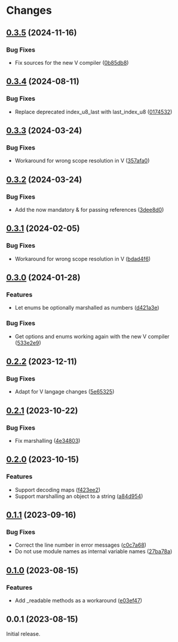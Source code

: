 # Changes

## [0.3.5](https://github.com/prantlf/v-ini/compare/v0.3.4...v0.3.5) (2024-11-16)

### Bug Fixes

* Fix sources for the new V compiler ([0b85db8](https://github.com/prantlf/v-ini/commit/0b85db865e7a1492f644ba75327fe011e14f79d3))

## [0.3.4](https://github.com/prantlf/v-ini/compare/v0.3.3...v0.3.4) (2024-08-11)

### Bug Fixes

* Replace deprecated index_u8_last with last_index_u8 ([0174532](https://github.com/prantlf/v-ini/commit/01745322cc74f3dd89835bc611153b7d51f7ca1c))

## [0.3.3](https://github.com/prantlf/v-ini/compare/v0.3.2...v0.3.3) (2024-03-24)

### Bug Fixes

* Workaround for wrong scope resolution in V ([357afa0](https://github.com/prantlf/v-ini/commit/357afa0870fb380f4c38f28ace071dce26112382))

## [0.3.2](https://github.com/prantlf/v-ini/compare/v0.3.1...v0.3.2) (2024-03-24)

### Bug Fixes

* Add the now mandatory & for passing references ([3dee8d0](https://github.com/prantlf/v-ini/commit/3dee8d0876bb179684d6d864ad9af5f6971cfd20))

## [0.3.1](https://github.com/prantlf/v-ini/compare/v0.3.0...v0.3.1) (2024-02-05)

### Bug Fixes

* Workaround for wrong scope resolution in V ([bdad4f6](https://github.com/prantlf/v-ini/commit/bdad4f6484e385526aeee91a2f14d362a30f308b))

## [0.3.0](https://github.com/prantlf/v-ini/compare/v0.2.2...v0.3.0) (2024-01-28)

### Features

* Let enums be optionally marshalled as numbers ([d421a3e](https://github.com/prantlf/v-ini/commit/d421a3ec96af942110c75245753fc2d13e09c480))

### Bug Fixes

* Get options and enums working again with the new V compiler ([533e2e9](https://github.com/prantlf/v-ini/commit/533e2e91534eb852e2ac6a82294f0f90762dc6cf))

## [0.2.2](https://github.com/prantlf/v-ini/compare/v0.2.1...v0.2.2) (2023-12-11)

### Bug Fixes

* Adapt for V langage changes ([5e65325](https://github.com/prantlf/v-ini/commit/5e65325291514afb09c6ae944bcabcae93cc401e))

## [0.2.1](https://github.com/prantlf/v-ini/compare/v0.2.0...v0.2.1) (2023-10-22)

### Bug Fixes

* Fix marshalling ([4e34803](https://github.com/prantlf/v-ini/commit/4e34803538323e30faf33a52c9a342d5ff25827a))

## [0.2.0](https://github.com/prantlf/v-ini/compare/v0.1.1...v0.2.0) (2023-10-15)

### Features

* Support decoding maps ([f423ee2](https://github.com/prantlf/v-ini/commit/f423ee2b40b026d7a1c1bfdf3bfcb1a9f94cec9c))
* Support marshalling an object to a string ([a84d954](https://github.com/prantlf/v-ini/commit/a84d954e08f16acbb75249300a6217613e1f2ee9))

## [0.1.1](https://github.com/prantlf/v-ini/compare/v0.1.0...v0.1.1) (2023-09-16)

### Bug Fixes

* Correct the line number in error messages ([c0c7a68](https://github.com/prantlf/v-ini/commit/c0c7a68fd8b493f2e64070b896b2ded9463d7a71))
* Do not use module names as internal variable names ([27ba78a](https://github.com/prantlf/v-ini/commit/27ba78a0ecc7dd876ea9280c7768348d32aa9e7c))

## [0.1.0](https://github.com/prantlf/v-ini/compare/v0.0.1...v0.1.0) (2023-08-15)

### Features

* Add _readable methods as a workaround ([e03ef47](https://github.com/prantlf/v-ini/commit/e03ef47ed41ce444b5819576756f964250c31b30))

## 0.0.1 (2023-08-15)

Initial release.
